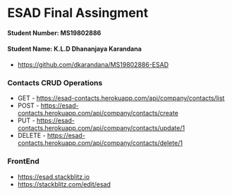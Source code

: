 # ESAD Final Assingment

#### Student Number: MS19802886
#### Student Name: K.L.D Dhananjaya Karandana

- https://github.com/dkarandana/MS19802886-ESAD

### Contacts CRUD Operations

- GET - https://esad-contacts.herokuapp.com/api/company/contacts/list
- POST - https://esad-contacts.herokuapp.com/api/company/contacts/create
- PUT - https://esad-contacts.herokuapp.com/api/company/contacts/update/1
- DELETE - https://esad-contacts.herokuapp.com/api/company/contacts/delete/1

### FrontEnd
- https://esad.stackblitz.io
- https://stackblitz.com/edit/esad